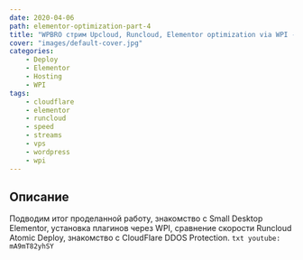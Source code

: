 ```yaml
---
date: 2020-04-06
path: elementor-optimization-part-4
title: "WPBRO стрим Upcloud, Runcloud, Elementor optimization via WPI - Часть 4"
cover: "images/default-cover.jpg"
categories: 
    - Deploy
    - Elementor
    - Hosting
    - WPI
tags:
    - cloudflare
    - elementor
    - runcloud
    - speed
    - streams
    - vps
    - wordpress
    - wpi
---
```


## Описание
Подводим итог проделанной работу, знакомство с Small Desktop Elementor, установка плагинов через WPI, 
сравнение скорости Runcloud Atomic Deploy, знакомство с CloudFlare DDOS Protection.
`txt
youtube: mA9mT82yhSY 
`
